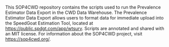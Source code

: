 This SOP4CWD repository contains the scripts used to run the Prevalence Estimator Data Export in the CWD Data Warehouse. The Prevalence Estimator Data Export allows users to format data for immediate upload into the SpeedGoat Estimation Tool, located at https://public.spdgt.com/app/wtsurv. Scripts are annotated and shared with an MIT license. For information about the SOP4CWD project, visit https://sop4cwd.org/.  
